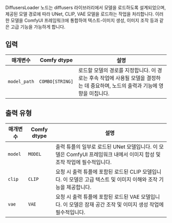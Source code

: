 DiffusersLoader 노드는 diffusers 라이브러리에서 모델을 로드하도록 설계되었으며, 제공된 모델 경로에 따라 UNet, CLIP, VAE 모델을 로드하는 작업을 처리합니다. 이러한 모델을 ComfyUI 프레임워크에 통합하여 텍스트-이미지 생성, 이미지 조작 등과 같은 고급 기능을 가능하게 합니다.

## 입력

| 매개변수    | Comfy dtype  | 설명 |
|--------------|--------------|-------------|
| `model_path` | `COMBO[STRING]` | 로드할 모델의 경로를 지정합니다. 이 경로는 후속 작업에 사용될 모델을 결정하는 데 중요하며, 노드의 출력과 기능에 영향을 미칩니다. |

## 출력 유형

| 매개변수 | Comfy dtype | 설명 |
|-----------|-------------|-------------|
| `model`   | `MODEL`     | 출력 튜플의 일부로 로드된 UNet 모델입니다. 이 모델은 ComfyUI 프레임워크 내에서 이미지 합성 및 조작 작업에 필수적입니다. |
| `clip`    | `CLIP`      | 요청 시 출력 튜플에 포함된 로드된 CLIP 모델입니다. 이 모델은 고급 텍스트 및 이미지 이해와 조작 기능을 제공합니다. |
| `vae`     | `VAE`       | 요청 시 출력 튜플에 포함된 로드된 VAE 모델입니다. 이 모델은 잠재 공간 조작 및 이미지 생성 작업에 필수적입니다. |

